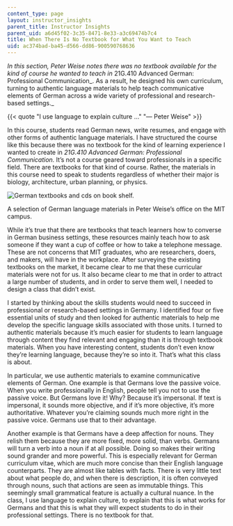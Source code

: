 ```yaml
---
content_type: page
layout: instructor_insights
parent_title: Instructor Insights
parent_uid: a6d45f02-3c35-8471-8e33-a3c69474b7c4
title: When There Is No Textbook for What You Want to Teach
uid: ac374bad-ba45-d566-dd86-900590768636
---
```


_In this section, Peter Weise notes there was no textbook available for the kind of course he wanted to teach in_ 21G.410 Advanced German: Professional Communication_. As a result, he designed his own curriculum, turning to authentic language materials to help teach communicative elements of German across a wide variety of professional and research-based settings._

{{< quote "I use language to explain culture …" "— Peter Weise" >}}

In this course, students read German news, write resumes, and engage with other forms of authentic language materials. I have structured the course like this because there was no textbook for the kind of learning experience I wanted to create in _21G.410 Advanced German: Professional Communication._ It’s not a course geared toward professionals in a specific field. There are textbooks for that kind of course. Rather, the materials in this course need to speak to students regardless of whether their major is biology, architecture, urban planning, or physics.

![German textbooks and cds on book shelf.](BASEURL_PLACEHOLDER/resources/books)

A selection of German language materials in Peter Weise’s office on the MIT campus.

While it’s true that there are textbooks that teach learners how to converse in German business settings, these resources mainly teach how to ask someone if they want a cup of coffee or how to take a telephone message. These are not concerns that MIT graduates, who are researchers, doers, and makers, will have in the workplace. After surveying the existing textbooks on the market, it became clear to me that these curricular materials were not for us. It also became clear to me that in order to attract a large number of students, and in order to serve them well, I needed to design a class that didn’t exist.

I started by thinking about the skills students would need to succeed in professional or research-based settings in Germany. I identified four or five essential units of study and then looked for authentic materials to help me develop the specific language skills associated with those units. I turned to authentic materials because it’s much easier for students to learn language through content they find relevant and engaging than it is through textbook materials. When you have interesting content, students don’t even know they’re learning language, because they’re so into it. That’s what this class is about.

In particular, we use authentic materials to examine communicative elements of German. One example is that Germans love the passive voice. When you write professionally in English, people tell you not to use the passive voice. But Germans love it! Why? Because it’s impersonal. If text is impersonal, it sounds more objective, and if it’s more objective, it’s more authoritative. Whatever you’re claiming sounds much more right in the passive voice. Germans use that to their advantage.

Another example is that Germans have a deep affection for nouns. They relish them because they are more fixed, more solid, than verbs. Germans will turn a verb into a noun if at all possible. Doing so makes their writing sound grander and more powerful. This is especially relevant for German curriculum vitae, which are much more concise than their English language counterparts. They are almost like tables with facts. There is very little text about what people do, and when there is description, it is often conveyed through nouns, such that actions are seen as immutable things. This seemingly small grammatical feature is actually a cultural nuance. In the class, I use language to explain culture, to explain that this is what works for Germans and that this is what they will expect students to do in their professional settings. There is no textbook for that.